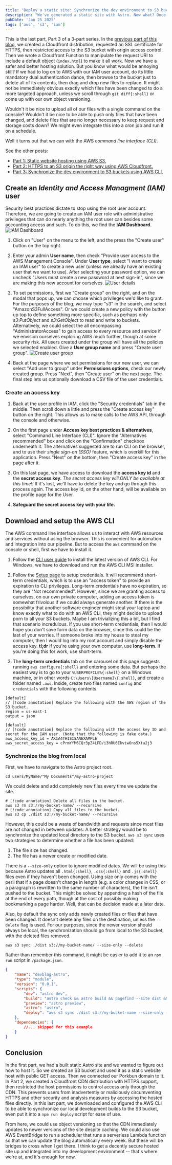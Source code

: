 ```yaml
---
title: 'Deploy a static site: Synchronize the dev environment to S3 buckets using AWS CLI [Part 3]'
description: "We've generated a static site with Astro. Now what? Once we have HTTPS and a CDN set up, we want an easy way to update the site, right from the console."
pubDate: 'Jan 25 2025'
tags: ['aws', 's3', 'iam']
---
```

This is the last part, Part 3 of a 3-part series. In the [previous part of this blog](/2025-01-21-aws-deploy-a-static-site-with-https-part-2/), we created a Cloudfront distribution, requested an SSL certificate for HTTPS, then restricted access to the S3 bucket with origin access control. Then we wrote a Cloudfront Function to manipulate the request URI to include a default object (`index.html`) to make it all work. Now we have a safer and better hosting solution. But you know what would be annoying still? If we had to log on to AWS with our IAM user account, do its little mandatory dual authentication dance, then browse to the bucket just to delete all of its contents, then drag and drop new files to replace. It might not be immediately obvious exactly which files have been changed to do a more targeted approach, unless we scroll through `git diff{:shell}` or come up with our own object versioning.

Wouldn't it be nice to upload all of our files with a single command on the console? Wouldn't it be nice to be able to push only files that have been changed, and delete files that are no longer necessary to keep request and storage costs down? We might even integrate this into a cron job and run it on a schedule.

Well it turns out that we can with the AWS _command line interface (CLI)_.

See the other posts:
- [Part 1: Static website hosting using AWS S3.](/2025-01-18-aws-deploy-a-static-site-with-https-part-1/)
- [Part 2: HTTPS to an S3 origin the right way using AWS Cloudfront.](/2025-01-21-aws-deploy-a-static-site-with-https-part-2/)
- [Part 3: Synchronize the dev environment to S3 buckets using AWS CLI.](/2025-01-25-aws-deploy-a-static-site-with-https-part-3/)

## Create an _Identity and Access Managment (IAM)_ user
Security best practices dictate to stop using the root user account. Therefore, we are going to create an IAM user role with administrative privileges that can do nearly anything the root user can besides some accounting access and such. To do this, we find the **IAM Dashboard**.
![IAM Dashboard](./iam-dashboard.png)

1. Click on "User" on the menu to the left, and the press the "Create user" button on the top right.

2. Enter your admin **User name**, then check "Provide user access to the AWS Management Console". Under **User type**, select "I want to create an IAM user" to create a new user (unless we already have an existing user that we want to use). After selecting your password option, we can uncheck "Users must create a new password at next sign-in", since we are making this new account for ourselves.
![User details](./user-details.png)

3. To set permissions, first we "Create group" on the right, and on the modal that pops up, we can choose which privileges we'd like to grant. For the purposes of the blog, we may type "s3" in the search, and select "AmazonS3FullAccess". Or we could create a new policy with the button up top to define something more specific, such as perhaps only _s3:PutObject_ and _s3:GetObject_ to read and write to buckets. Alternatively, we could select the all encompassing "AdministratorAccess" to gain access to every resource and service if we envision ourselves exploring AWS much further, though at some security risk. All users created under the group will have all the policies we selected enabled. Give a **User group name** and press "Create user group".
![Create user group](./user-group.png)

4. Back at the page where we set permissions for our new user, we can select "Add user to group" under **Permissions options**, check our newly created group. Press "Next", then "Create user" on the next page. The final step lets us optionally download a CSV file of the user credentials.

### Create an access key

1. Back at the user profile in IAM, click the "Security credentials" tab in the middle. Then scroll down a little and press the "Create access key" button on the right. This allows us to make calls to the AWS API, through the console and otherwise.

2. On the first page under **Access key best practices & alternatives**, select "Command Line Interface (CLI)". Ignore the "Alternatives recommended" box and click on the "Confirmation" checkbox underneath it. The alternatives suggested are to run CLI on the browser, and to use their _single sign-on (SSO)_ feature, which is overkill for this application. Press "Next" on the bottom, then "Create access key" in the page after it.

3. On this last page, we have access to download the **access key id** and the **secret access key**. _The secret access key will ONLY be available at this time!!_ If it's lost, we'll have to delete the key and go through this process again. The access key id, on the other hand, will be available on the profile page for the User.

4. **Safeguard the secret access key with your life.** 

## Download and setup the AWS CLI
The AWS command line interface allows us to interact with AWS resources and services without using the browser. This is convenient for automation and integration into our pipeline. But to access the `aws` command on the console or shell, first we have to install it.

1. Follow the [CLI user guide](https://docs.aws.amazon.com/cli/latest/userguide/getting-started-install.html) to install the latest version of AWS CLI. For Windows, we have to download and run the AWS CLI MSI installer.

2. Follow the [Setup page](https://docs.aws.amazon.com/cli/latest/userguide/getting-started-quickstart.html) to setup credentials. It will recommend short-term credentials, which is to use an "access token" to provide an expiration to CLI privileges. Long-term credentials have no expiration, so they are "Not recommended". However, since we are granting access to ourselves, on our own private computer, adding an access token is somewhat frivolous if we could always generate another. If there is the possibility that another software engineer might steal your laptop and know exactly what to do with an AWS CLI, they might decide to upload porn to all your S3 buckets. Maybe I am trivializing this a bit, but I find that scenario incredulous. If you use short-term credentials, then I would hope you don't save form data on the browser, since this could be the last of your worries. If someone broke into my house to steal my computer, then I would log into my root account and simply disable the access key. **tl;dr** If you're using your own computer, use **long-term**. If you're doing this for work, use short-term.

3. The **long-term credentials** tab on the carousel on this page suggests running `aws configure{:shell}` and entering some data. But perhaps the easiest way is to go to your `%USERPROFILE%{:shell}` on a Windows machine, or in other words `C:\Users\[Username]\{:shell}`, and create a folder named `.aws`. Inside, create two files named `config` and `credentials` with the following contents.

```plaintext title=C:\Users\MyName\\.aws\config; directory-separator=\
[default]
// [!code annotation] Replace the following with the AWS region of the S3 bucket.
region = us-east-1
output = json
```
```plaintext title=C:\Users\MyName\\.aws\credentials; directory-separator=\
[default]
// [!code annotation] Replace the following with the access key ID and secret for the IAM user. (Note that the following is fake data.)
aws_access_key_id = AKIA4THISISANEXAMPLE
aws_secret_access_key = cPrmYfM6CQr3pZ4LFD/i3hRU6EkviwOns5Xta2j3
```
### Synchronize the blog from local

First, we have to navigate to the Astro project root.
```shell
cd users/MyName/"My Documents"/my-astro-project
```

We could delete and add completely new files every time we update the site.
```shell
# [!code annotation] Delete all files in the bucket.
aws s3 rm s3://my-bucket-name/ --recursive
# [!code annotation] Copy all files to the bucket.
aws s3 cp ./dist s3://my-bucket-name/ --recursive
```

However, this could be a waste of bandwidth and requests since most files are not changed in between updates. A better strategy would be to synchronize the updated local directory to the S3 bucket. `aws s3 sync` uses two strategies to determine whether a file has been updated:
1. The file size has changed.
2. The file has a newer create or modified date.

There is a `--size-only` option to ignore modified dates. We will be using this because Astro updates all `.html{:shell}`, `.css{:shell}` and `.js{:shell}` files even if they haven't been changed. Using size only comes with the peril that if a page doesn't change in length (e.g. a color changes in CSS, or a paragraph is rewritten to the same number of characters), the file isn't pushed to the bucket. This might be solved by appending a hash of the file at the end of every path, though at the cost of possibly making bookmarking a page harder. Well, that can be decision made at a later date.

Also, by default the sync only adds newly created files or files that have been changed. It doesn't delete any files on the destination, unless the `--delete` flag is used. For our purposes, since the newer version should always be local, the synchronization should go from local to the S3 bucket, with the deleted files removed.
```shell
aws s3 sync ./dist s3://my-bucket-name/ --size-only --delete
```

Rather than remember this command, it might be easier to add it to an `npm run` script in `/package.json`.
```json title=/package.json; tab-size=2; highlight=[10]
{
    "name": "devblog-astro",
    "type": "module",
    "version": "0.0.1",
    "scripts": {
        "dev": "astro dev",
        "build": "astro check && astro build && pagefind --site dist && cp -r dist/pagefind public/",
        "preview": "astro preview",
        "astro": "astro",
        "deploy": "aws s3 sync ./dist s3://my-bucket-name --size-only --delete"
    },
    "dependencies": {
        //... skipped for this example
    }
}
```

## Conclusion

In the first part, we had a built static Astro site and we wanted to figure out how to host it. So we created an S3 bucket and used it as a static website host with public GET access. Then we connected our Porkbun domain to it. In Part 2, we created a Cloudfront CDN distribution with HTTPS support, then restricted the host permissions to control access only through the CDN. This prevents users from inadvertently or maliciously circumventing HTTPS and other security and analysis measures by accessing the hosted files directly. In this last part, we downloaded and configured the AWS CLI to be able to synchronize our local development builds to the S3 bucket, even put it into a `npm run deploy` script for ease of use.

From here, we could use object versioning so that the CDN immediately updates to newer versions of the site despite caching. We could also use AWS EventBridge to run a scheduler that runs a serverless Lambda function so that we can update the blog automatically every week. But these will be bridges to cross when I get there. I think to get a decently secure hosted site up and integrated into my development environment -- that's where we're at, and it's enough for now.